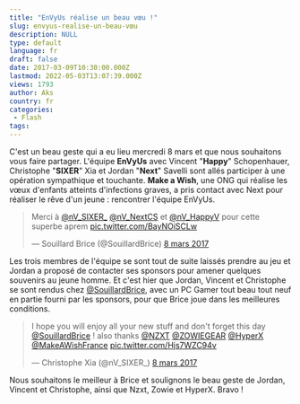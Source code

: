 ```yaml
---
title: "EnVyUs réalise un beau vœu !"
slug: envyus-realise-un-beau-vœu
description: NULL
type: default
language: fr
draft: false
date: 2017-03-09T10:30:00.000Z
lastmod: 2022-05-03T13:07:39.000Z
views: 1793
author: Aks
country: fr
categories:
 - Flash
tags:
---
```

C'est un beau geste qui a eu lieu mercredi 8 mars et que nous souhaitons vous faire partager. L'équipe **EnVyUs** avec Vincent "**Happy**" Schopenhauer, Christophe "**SIXER**" Xia et Jordan "**Next**" Savelli sont allés participer à une opération sympathique et touchante. **Make a Wish**, une ONG qui réalise les vœux d'enfants atteints d'infections graves, a pris contact avec Next pour réaliser le rêve d'un jeune : rencontrer l'équipe EnVyUs. 

> Merci à [@nV\_SIXER\_](https://twitter.com/nV%5FSIXER%5F) [@nV\_NextCS](https://twitter.com/nV%5FNextCS) et [@nV\_HappyV](https://twitter.com/nV%5FHappyV) pour cette superbe aprem [pic.twitter.com/BayNOiSCLw](https://t.co/BayNOiSCLw)
> 
> — Souillard Brice (@SouillardBrice) [8 mars 2017](https://twitter.com/SouillardBrice/status/839537255131856907)

Les trois membres de l'équipe se sont tout de suite laissés prendre au jeu et Jordan a proposé de contacter ses sponsors pour amener quelques souvenirs au jeune homme. Et c'est hier que Jordan, Vincent et Christophe se sont rendus chez [@SouillardBrice](https://twitter.com/SouillardBrice), avec un PC Gamer tout beau tout neuf en partie fourni par les sponsors, pour que Brice joue dans les meilleures conditions. 

> I hope you will enjoy all your new stuff and don't forget this day [@SouillardBrice](https://twitter.com/SouillardBrice) ! also thanks [@NZXT](https://twitter.com/NZXT) [@ZOWIEGEAR](https://twitter.com/ZOWIEGEAR) [@HyperX](https://twitter.com/HyperX) [@MakeAWishFrance](https://twitter.com/MakeAWishFrance) [pic.twitter.com/Hjs7WZC94v](https://t.co/Hjs7WZC94v)
> 
> — Christophe Xia (@nV\_SIXER\_) [8 mars 2017](https://twitter.com/nV%5FSIXER%5F/status/839549550981427200)

Nous souhaitons le meilleur à Brice et soulignons le beau geste de Jordan, Vincent et Christophe, ainsi que Nzxt, Zowie et HyperX. Bravo ! 
